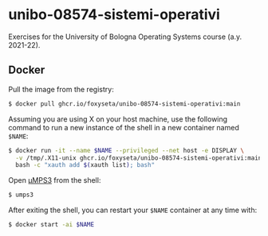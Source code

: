 # unibo-08574-sistemi-operativi
Exercises for the University of Bologna Operating Systems course (a.y. 2021-22).

## Docker
Pull the image from the registry:
```bash
$ docker pull ghcr.io/foxyseta/unibo-08574-sistemi-operativi:main
```
Assuming you are using X on your host machine, use the following command to run
a new instance of the shell in a new container named `$NAME`:
```bash
$ docker run -it --name $NAME --privileged --net host -e DISPLAY \
  -v /tmp/.X11-unix ghcr.io/foxyseta/unibo-08574-sistemi-operativi:main \
  bash -c "xauth add $(xauth list); bash"
```
Open [µMPS3](https://github.com/virtualsquare/umps3) from the shell:
```bash
$ umps3
```
After exiting the shell, you can restart your `$NAME` container at any time
with:
```bash
$ docker start -ai $NAME
```
